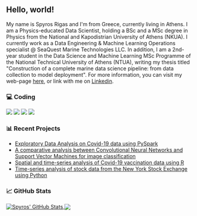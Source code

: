 ## Hello, world!

My name is Spyros Rigas and I'm from Greece, currently living in Athens. I am a Physics-educated Data Scientist, holding a BSc and a MSc degree in Physics from the National and Kapodistrian University of Athens (NKUA). I currently work as a Data Engineering & Machine Learning Operations specialist @ SeaQuest Marine Technologies LLC. In addition, I am a 2nd-year student in the Data Science and Machine Learning MSc Programme of the National Technical University of Athens (NTUA), writing my thesis titled "Construction of a complete marine data science pipeline: from data collection to model deployment". For more information, you can visit my web-page [here](https://srigas.net "Personal web-page"), or link with me on [Linkedin](https://www.linkedin.com/in/spyros-rigas "Linkedin Profile").

<!--I am a Physicist with a Master's Degree on Theoretical & Computational Condensed Matter Physics from the Physics Department of the National and Kapodistrian University of Athens. Data Science and Machine Learning are two areas that I happened to come across during my MSc studies in Physics and, the further I dove into them, the more they seemed to ignite the same spark that Physics had ignited in me years ago. This is why, after earning my MSc diploma, I decided to switch fields and enrolled in the Data Science and Machine Learning inter-faculty MSc programme of the National Technical University of Athens. For more information, you can visit my web-page [here](https://srigas.me "Personal web-page"), or link with me on [Linkedin](https://www.linkedin.com/in/spyros-rigas-6524821bb/ "Linkedin Profile")!-->

<!--### 🔬 Research Interests

* Electronic Structure
* Correlated Systems
* Topological Quantum Matter
* Superconductivity-->

### 💻 Coding <!--\& Tools-->

![](https://img.shields.io/badge/Code-Python-informational?logo=python&logoColor=white&style=flat&color=486393)
![](https://img.shields.io/badge/Code-R-informational?logo=r&logoColor=white&style=flat&color=486393)
![](https://img.shields.io/badge/Code-Julia-informational?logo=julia&logoColor=white&style=flat&color=486393)
![](https://img.shields.io/badge/Code-Fortran-informational?logo=fortran&logoColor=white&style=flat&color=486393)

<!--![](https://img.shields.io/badge/IDE-Visual_Studio-informational?logo=visualstudio&logoColor=white&style=flat&color=5d9ca6)
![](https://img.shields.io/badge/Editor-VS_Code-informational?logo=visualstudiocode&logoColor=white&style=flat&color=5d9ca6)
![](https://img.shields.io/badge/Notebook-Jupyter-informational?logo=jupyter&logoColor=white&style=flat&color=5d9ca6)
![](https://img.shields.io/badge/Type-LaTeX-informational?logo=latex&logoColor=white&style=flat&color=5d9ca6)
<!-- ![](https://img.shields.io/badge/Adobe-Photoshop-informational?logo=adobephotoshop&logoColor=white&style=flat&color=225A63)
![](https://img.shields.io/badge/Adobe-Illustrator-informational?logo=adobeillustrator&logoColor=white&style=flat&color=225A63)
Alt color = 225A63 -->

### 📊 Recent Projects

* [Exploratory Data Analysis on Covid-19 data using PySpark](https://github.com/srigas/Covid-19_PySpark_EDA)
* [A comparative analysis between Convolutional Neural Networks and Support Vector Machines for image classification](https://github.com/srigas/Image_Classification_with_CNNs_and_SVMs)
* [Spatial and time-series analysis of Covid-19 vaccination data using R](https://github.com/srigas/Covid-19_Vaccinations)
* [Time-series analysis of stock data from the New York Stock Exchange using Python](https://github.com/srigas/New_York_Stock_Analysis)
<!--* Natural speech recognition with Hidden Markov Models and LSTM Neural Networks using Python -->

### 📈 GitHub Stats

<a href="https://github.com/srigas/srigas">
  <img align="center" src="https://github-readme-stats.vercel.app/api?username=srigas&show_icons=true&line_height=27&count_private=true&title_color=ffffff&text_color=ffffff&icon_color=818fa3&bg_color=515050" alt="Spyros' GitHub Stats" />
</a>
<a href="https://github.com/srigas/srigas">
  <img align="center" src="https://github-readme-stats.vercel.app/api/top-langs/?username=srigas&title_color=ffffff&text_color=ffffff&icon_color=5d9ca6&bg_color=515050&langs_count=3&hide=FORTRAN,CSS,SCSS,HTML,jupyter%20notebook&custom_title=Most%20Frequent%20Languages" /> <!-- &layout=compact for compact layout-->
</a>
